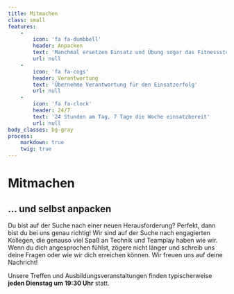 ```yaml
---
title: Mitmachen
class: small
features:
    -
        icon: 'fa fa-dumbbell'
        header: Anpacken
        text: 'Manchmal ersetzen Einsatz und Übung sogar das Fitnessstudio'
        url: null
    -
        icon: 'fa fa-cogs'
        header: Verantwortung
        text: 'Übernehme Verantwortung für den Einsatzerfolg'
        url: null
    -
        icon: 'fa fa-clock'
        header: 24/7
        text: '24 Stunden am Tag, 7 Tage die Woche einsatzbereit'
        url: null
body_classes: bg-gray
process:
    markdown: true
    twig: true
---
```


# Mitmachen
## **... und selbst anpacken**

Du bist auf der Suche nach einer neuen Herausforderung? Perfekt, dann bist du bei uns genau richtig! Wir sind auf der Suche nach engagierten Kollegen, die genauso viel Spaß an Technik und Teamplay haben wie wir. Wenn du dich angesprochen fühlst, zögere nicht länger und schreib uns deine Fragen oder wie wir dich erreichen können. Wir freuen uns auf deine Nachricht!

Unsere Treffen und Ausbildungsveranstaltungen finden typischerweise **jeden Dienstag um 19:30 Uhr** statt.
